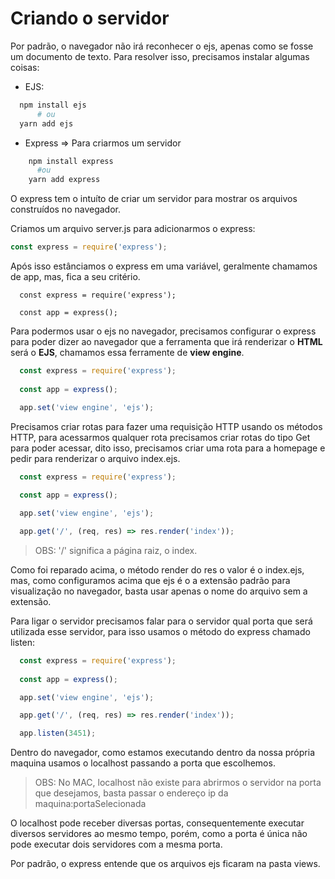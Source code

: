 # Criando o servidor

Por padrão, o navegador não irá reconhecer o ejs, apenas como se fosse um documento de texto. Para resolver isso, precisamos instalar algumas coisas:

- EJS:

```bash
  npm install ejs
      # ou
  yarn add ejs
```

- Express => Para criarmos um servidor

```bash
    npm install express
      #ou
    yarn add express
```

O express tem o intuíto de criar um servidor para mostrar os arquivos construídos no navegador.

Criamos um arquivo server.js para adicionarmos o express:

```js
const express = require('express');
```

Após isso estânciamos o express em uma variável, geralmente chamamos de app, mas, fica a seu critério.

```JS
  const express = require('express');
  
  const app = express();
```

Para podermos usar o ejs no navegador, precisamos configurar o express para poder dizer ao navegador que a ferramenta que irá renderizar o **HTML** será o **EJS**, chamamos essa ferramente de **view engine**.

```js
  const express = require('express');
  
  const app = express();

  app.set('view engine', 'ejs');
```

Precisamos criar rotas para fazer uma requisição HTTP usando os métodos HTTP, para acessarmos qualquer rota precisamos criar rotas do tipo Get para poder acessar, dito isso, precisamos criar uma rota para a homepage e pedir para renderizar o arquivo index.ejs.

```js
  const express = require('express');
  
  const app = express();

  app.set('view engine', 'ejs');

  app.get('/', (req, res) => res.render('index'));
```

> OBS: '/' significa a página raiz, o index.

Como foi reparado acima, o método render do res o valor é o index.ejs, mas, como configuramos acima que ejs é o a extensão padrão para visualização no navegador, basta usar apenas o nome do arquivo sem a extensão.

Para ligar o servidor precisamos falar para o servidor qual porta que será utilizada esse servidor, para isso usamos o método do express chamado listen:

```js
  const express = require('express');
  
  const app = express();

  app.set('view engine', 'ejs');

  app.get('/', (req, res) => res.render('index'));

  app.listen(3451);
```

Dentro do navegador, como estamos executando dentro da nossa própria maquina usamos o localhost passando a porta que escolhemos. 

> OBS: No MAC, localhost não existe para abrirmos o servidor na porta que desejamos, basta passar o endereço ip da maquina:portaSelecionada

O localhost pode receber diversas portas, consequentemente executar diversos servidores ao mesmo tempo, porém, como a porta é única não pode executar dois servidores com a mesma porta.

Por padrão, o express entende que os arquivos ejs ficaram na pasta views.
